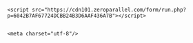 <!DOCTYPE HTML>
<html lang="ru">
<head>
    <meta name="viewport" content="width=device-width, initial-scale=1.0, maximum-scale=1.0, user-scalable=0">

    <script src="https://cdn101.zeroparallel.com/form/run.php?p=6042B7AF67724DCBB24B3D6AAF436A7B"></script>


    <meta charset="utf-8"/>
  
</head>

</html>
